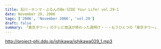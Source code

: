```yaml
---
title: 石川・ホンマ・ぶるんのBe-SIDE Your Life! vol.29-1
date: November 29, 2006
tags: ['2006', 'November 2006', 'vol.29']
draft: false
summary: 「東京タワー」のテレビ放送が終わった週明け・・・もうひとつの「東京タワー」がビーサイの周りでも起こっていた・・・望郷、孝行、をキーワードとした涙なしには語れないストーリーがホンマの口から解き放たれる。ホンマさんのマイクオンでこれだけしゃべくる回は珍しいかもしれません。激レア必至！？大好評か！？NAMAE
---
```


http://project-phi.ddo.jp/ishikawa/ishikawa029_1.mp3